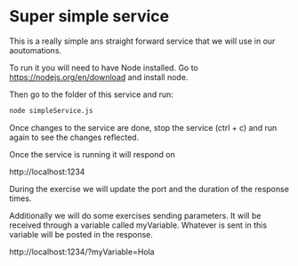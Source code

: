 # Super simple service

This is a really simple ans straight forward service that we will use in our aoutomations.

To run it you will need to have Node installed.
Go to https://nodejs.org/en/download and install node.

Then go to the folder of this service and run:
```bash
node simpleService.js
```

Once changes to the service are done, stop the service (ctrl + c) and run again to see the changes reflected.

Once the service is running it will respond on

http://localhost:1234

During the exercise we will update the port and the duration of the response times.

Additionally we will do some exercises sending parameters.
It will be received through a variable called myVariable. Whatever is sent in this variable will be posted in the response.

http://localhost:1234/?myVariable=Hola
